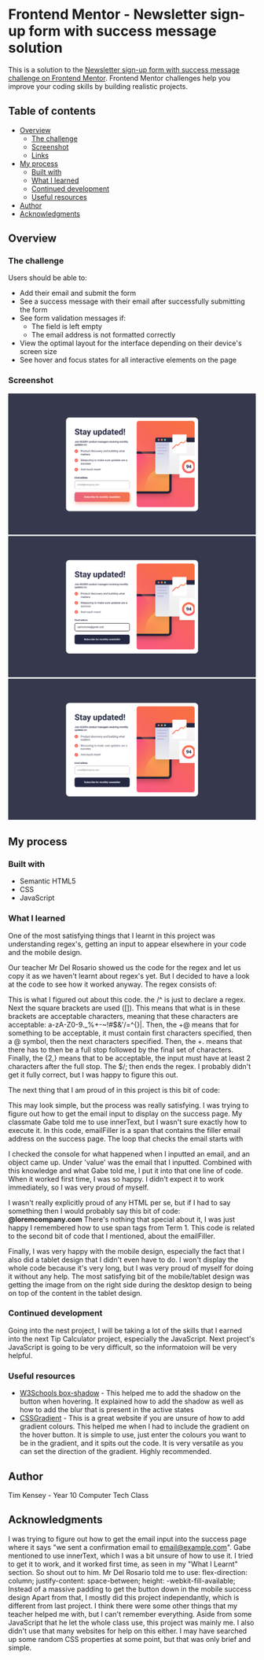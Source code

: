 # Frontend Mentor - Newsletter sign-up form with success message solution

This is a solution to the [Newsletter sign-up form with success message challenge on Frontend Mentor](https://www.frontendmentor.io/challenges/newsletter-signup-form-with-success-message-3FC1AZbNrv). Frontend Mentor challenges help you improve your coding skills by building realistic projects. 

## Table of contents

- [Overview](#overview)
  - [The challenge](#the-challenge)
  - [Screenshot](#screenshot)
  - [Links](#links)
- [My process](#my-process)
  - [Built with](#built-with)
  - [What I learned](#what-i-learned)
  - [Continued development](#continued-development)
  - [Useful resources](#useful-resources)
- [Author](#author)
- [Acknowledgments](#acknowledgments)

## Overview

### The challenge

Users should be able to:

- Add their email and submit the form
- See a success message with their email after successfully submitting the form
- See form validation messages if:
  - The field is left empty
  - The email address is not formatted correctly
- View the optimal layout for the interface depending on their device's screen size
- See hover and focus states for all interactive elements on the page

### Screenshot
![](./Screenshots/active-states-button-screenshot.png)
![](./Screenshots/active-states-email-screenshot.png)
![](./Screenshots/desktop-design-screenshot.png)
[](./Screenshots/desktop-success-active-screenshot.png)
[](./Screenshots/desktop-success-screenshot.png)
[](./Screenshots/error-states-screenshot.png)
[](./Screenshots/mobile-design-screenshot.png)
[](./Screenshots/mobile-success-screenshot.png)

## My process

### Built with

- Semantic HTML5
- CSS
- JavaScript

### What I learned

One of the most satisfying things that I learnt in this project was understanding regex's, getting an input to appear elsewhere in your code and the mobile design.

Our teacher Mr Del Rosario showed us the code for the regex and let us copy it as we haven't learnt about regex's yet. But I decided to have a look at the code to see how it worked anyway. The regex consists of:
<script>
  const emailRegex = /^[a-zA-Z0-9._%+-~!#$&'/=^{}|]+@[a-zA-Z0-9.-]+\.[a-zA-Z0-9]{2,}$/;
</script>
This is what I figured out about this code. the /^ is just to declare a regex. Next the square brackets are used ([]). This means that what is in these brackets are acceptable characters, meaning that these characters are acceptable: a-zA-Z0-9._%+-~!#$&'/=^{}|. Then, the +@ means that for something to be acceptable, it must contain first characters specified, then a @ symbol, then the next characters specified. Then, the +\. means that there has to then be a full stop followed by the final set of characters. Finally, the {2,} means that to be acceptable, the input must have at least 2 characters after the full stop. The $/; then ends the regex. I probably didn't get it fully correct, but I was happy to figure this out. 

The next thing that I am proud of in this project is this bit of code:
<script>
  emailFiller.innerText = value;
</script>
This may look simple, but the process was really satisfying. I was trying to figure out how to get the email input to display on the success page. My classmate Gabe told me to use innerText, but I wasn't sure exactly how to execute it. In this code, emailFiller is a span that contains the filler email address on the success page. The loop that checks the email starts with 
<script>
  for (const [input, value] of Object.entries(data)) {}
</script>
I checked the console for what happened when I inputted an email, and an object came up. Under 'value' was the email that I inputted. Combined with this knowledge and what Gabe told me, I put it into that one line of code. When it worked first time, I was so happy. I didn't expect it to work immediately, so I was very proud of myself. 

I wasn't really explicitly proud of any HTML per se, but if I had to say something then I would probably say this bit of code: 
<strong><span class="emailFiller">@loremcompany.com</span></strong>
There's nothing that special about it, I was just happy I remembered how to use span tags from Term 1. This code is related to the second bit of code that I mentioned, about the emailFiller.

Finally, I was very happy with the mobile design, especially the fact that I also did a tablet design that I didn't even have to do. I won't display the whole code because it's very long, but I was very proud of myself for doing it without any help. The most satisfying bit of the mobile/tablet design was getting the image from on the right side during the desktop design to being on top of the content in the tablet design. 

### Continued development

Going into the nest project, I will be taking a lot of the skills that I earned into the next Tip Calculator project, especially the JavaScript. Next project's JavaScript is going to be very difficult, so the informatoion will be very helpful.

### Useful resources

- [W3Schools box-shadow](https://www.w3schools.com/cssref/css3_pr_box-shadow.php) - This helped me to add the shadow on the button when hovering. It explained how to add the shadow as well as how to add the blur that is present in the active states
- [CSSGradient](https://cssgradient.io/) - This is a great website if you are unsure of how to add gradient colours. This helped me when I had to include the gradient on the hover button. It is simple to use, just enter the colours you want to be in the gradient, and it spits out the code. It is very versatile as you can set the direction of the gradient. Highly recommended.

## Author

Tim Kensey - Year 10 Computer Tech Class

## Acknowledgments

I was trying to figure out how to get the email input into the success page where it says "we sent a confirmation email to email@example.com". Gabe mentioned to use innerText, which I was a bit unsure of how to use it. I tried to get it to work, and it worked first time, as seen in my "What I Learnt" section. So shout out to him.
Mr Del Rosario told me to use:
  flex-direction: column;
  justify-content: space-between;
  height: -webkit-fill-available;
Instead of a massive padding to get the button down in the mobile success design
Apart from that, I mostly did this project independantly, which is different from last project. I think there were some other things that my teacher helped me with, but I can't remember everything. Aside from some JavaScript that he let the whole class use, this project was mainly me. I also didn't use that many websites for help on this either. I may have searched up some random CSS properties at some point, but that was only brief and simple.